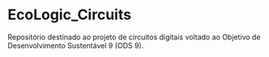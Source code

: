 # EcoLogic_Circuits
Repositório destinado ao projeto de circuitos digitais voltado ao Objetivo de Desenvolvimento Sustentável 9 (ODS 9).
